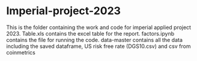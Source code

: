 # Imperial-project-2023
This is the folder containing the work and code for imperial applied project 2023.
Table.xls contains the excel table for the report.
factors.ipynb contains the file for running the code.
data-master contains all the data including the saved dataframe, US risk free rate (DGS10.csv) and csv from coinmetrics
